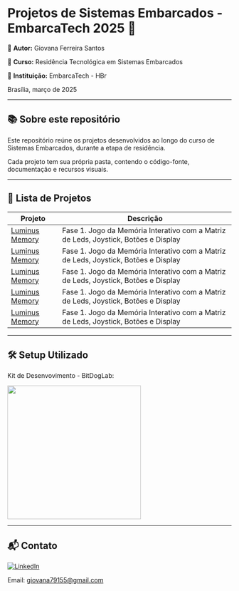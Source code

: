 # Projetos de Sistemas Embarcados - EmbarcaTech 2025 🚀 

👤 **Autor:** Giovana Ferreira Santos 

🏫 **Curso:** Residência Tecnológica em Sistemas Embarcados

🏢 **Instituição:** EmbarcaTech - HBr

Brasília, março de 2025

---

## 📚 Sobre este repositório

Este repositório reúne os projetos desenvolvidos ao longo do curso de Sistemas Embarcados, durante a etapa de residência.  

Cada projeto tem sua própria pasta, contendo o código-fonte, documentação e recursos visuais.

---

## 📂  Lista de Projetos  
| Projeto | Descrição |
|---------|-----------|
| [Luminus Memory](Projects/Luminus_Memory) | Fase 1. Jogo da Memória Interativo com a Matriz de Leds, Joystick, Botões e Display |
| [Luminus Memory](./Luminus_Memory) | Fase 1. Jogo da Memória Interativo com a Matriz de Leds, Joystick, Botões e Display |
| [Luminus Memory](./Luminus_Memory) | Fase 1. Jogo da Memória Interativo com a Matriz de Leds, Joystick, Botões e Display |
| [Luminus Memory](./Luminus_Memory) | Fase 1. Jogo da Memória Interativo com a Matriz de Leds, Joystick, Botões e Display |
| [Luminus Memory](./Luminus_Memory) | Fase 1. Jogo da Memória Interativo com a Matriz de Leds, Joystick, Botões e Display |
---


## 🛠️ Setup Utilizado  
Kit de Desenvovimento - BitDogLab:  

<img src="https://github.com/user-attachments/assets/50ea43bf-a1a8-4802-8086-dc5ba98615f2" width="300">

---
                    


## 📬 Contato  
[![LinkedIn](https://img.shields.io/badge/LinkedIn-Giovana-0077B5?style=flat&logo=linkedin&logoColor=white)](https://www.linkedin.com/in/giovana-ferreira-santos/)

Email: giovana79155@gmail.com

